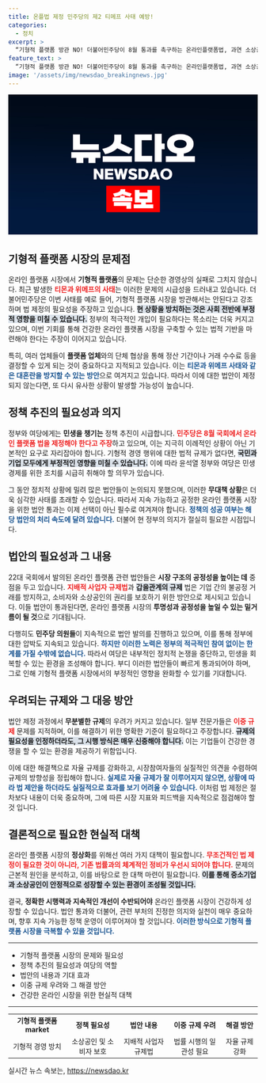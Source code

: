 ```yaml
---
title: 온플법 제정 민주당의 제2 티메프 사태 예방!
categories:
  - 정치
excerpt: >
  “기형적 플랫폼 방관 NO! 더불어민주당이 8월 통과를 촉구하는 온라인플랫폼법, 과연 소상공인을 구할 수 있을까? 국회에 쏠린 시선이 여기에 집중되고 있다!”
feature_text: >
  “기형적 플랫폼 방관 NO! 더불어민주당이 8월 통과를 촉구하는 온라인플랫폼법, 과연 소상공인을 구할 수 있을까? 국회에 쏠린 시선이 여기에 집중되고 있다!”
image: '/assets/img/newsdao_breakingnews.jpg'
---
```


<p><img src="/assets/img/newsdao_breakingnews.jpg" alt="bookingtag 속보" /></p>

<h2 data-ke-size="size26">기형적 플랫폼 시장의 문제점</h2>

<p data-ke-size="size16">온라인 플랫폼 시장에서 <b>기형적 플랫폼</b>의 문제는 단순한 경영상의 실패로 그치지 않습니다. 최근 발생한 <b><span style="color: #ee2323;">티몬과 위메프의 사태</span></b>는 이러한 문제의 시급성을 드러내고 있습니다. 더불어민주당은 이번 사태를 예로 들어, 기형적 플랫폼 시장을 방관해서는 안된다고 강조하며 법 제정의 필요성을 주장하고 있습니다. <b><span style="background-color: #21538527;">현 상황을 방치하는 것은 사회 전반에 부정적 영향을 미칠 수 있습니다.</span></b> 정부의 적극적인 개입이 필요하다는 목소리는 더욱 커지고 있으며, 이번 기회를 통해 건강한 온라인 플랫폼 시장을 구축할 수 있는 법적 기반을 마련해야 한다는 주장이 이어지고 있습니다.</p>

<p data-ke-size="size16">특히, 여러 업체들이 <b>플랫폼 업체</b>와의 단체 협상을 통해 정산 기간이나 거래 수수료 등을 결정할 수 있게 되는 것이 중요하다고 지적되고 있습니다. 이는 <b><span style="color: #1a5490;">티몬과 위메프 사태와 같은 대혼란을 방지할 수 있는 방안</span></b>으로 여겨지고 있습니다. 따라서 이에 대한 법안이 제정되지 않는다면, 또 다시 유사한 상황이 발생할 가능성이 높습니다.</p>

<h2 data-ke-size="size26">정책 추진의 필요성과 의지</h2>

<p data-ke-size="size16">정부와 여당에게는 <b>민생을 챙기는</b> 정책 추진이 시급합니다. <b><span style="color: #ee2323;">민주당은 8월 국회에서 온라인 플랫폼 법을 제정해야 한다고 주장</span></b>하고 있으며, 이는 지극히 이례적인 상황이 아닌 기본적인 요구로 자리잡아야 합니다. 기형적 경영 행위에 대한 법적 규제가 없다면, <b><span style="background-color: #21538527;">국민과 기업 모두에게 부정적인 영향을 미칠 수 있습니다.</span></b> 이에 따라 윤석열 정부와 여당은 민생경제를 위한 조치를 시급히 취해야 할 의무가 있습니다.</p>

<p data-ke-size="size16">그 동안 정치적 상황에 밀려 많은 법안들이 논의되지 못했으며, 이러한 <b>무대책 상황</b>은 더욱 심각한 사태를 초래할 수 있습니다. 따라서 지속 가능하고 공정한 온라인 플랫폼 시장을 위한 법안 통과는 이제 선택이 아닌 필수로 여겨져야 합니다. <b><span style="color: #1a5490;">정책의 성공 여부는 해당 법안의 처리 속도에 달려 있습니다.</span></b> 더불어 현 정부의 의지가 절실히 필요한 시점입니다.</p>

<h2 data-ke-size="size26">법안의 필요성과 그 내용</h2>

<p data-ke-size="size16">22대 국회에서 발의된 온라인 플랫폼 관련 법안들은 <b>시장 구조의 공정성을 높이는 데</b> 중점을 두고 있습니다. <b><span style="color: #ee2323;">지배적 사업자 규제법</span></b>과 <b><span style="background-color: #21538527;">갑을관계의 규제</span></b> 법은 기업 간의 불공정 거래를 방지하고, 소비자와 소상공인의 권리를 보호하기 위한 방안으로 제시되고 있습니다. 이들 법안이 통과된다면, 온라인 플랫폼 시장의 <b>투명성과 공정성을 높일 수 있는 밑거름이 될 것</b>으로 기대됩니다.</p>

<p data-ke-size="size16">다행히도 <b>민주당 의원들</b>이 지속적으로 법안 발의를 진행하고 있으며, 이를 통해 정부에 대한 압박도 지속되고 있습니다. <b><span style="color: #1a5490;">하지만 이러한 노력은 정부의 적극적인 참여 없이는 한계를 가질 수밖에 없습니다.</span></b> 따라서 여당은 내부적인 정치적 논쟁을 중단하고, 민생을 회복할 수 있는 환경을 조성해야 합니다. 부디 이러한 법안들이 빠르게 통과되어야 하며, 그로 인해 기형적 플랫폼 시장에서의 부정적인 영향을 완화할 수 있기를 기대합니다.</p>

<h2 data-ke-size="size26">우려되는 규제와 그 대응 방안</h2>

<p data-ke-size="size16">법안 제정 과정에서 <b>무분별한 규제</b>의 우려가 커지고 있습니다. 일부 전문가들은 <b><span style="color: #ee2323;">이중 규제</span></b> 문제를 지적하며, 이를 해결하기 위한 명확한 기준이 필요하다고 주장합니다. <b><span style="background-color: #21538527;">규제의 필요성을 인정하더라도, 그 시행 방식은 매우 신중해야 합니다.</span></b> 이는 기업들이 건강한 경쟁을 할 수 있는 환경을 제공하기 위함입니다.</p>

<p data-ke-size="size16">이에 대한 해결책으로 자율 규제를 강화하고, 시장참여자들의 실질적인 의견을 수렴하여 규제의 방향성을 정립해야 합니다. <b><span style="color: #1a5490;">실제로 자율 규제가 잘 이루어지지 않으면, 상황에 따라 법 제안을 하더라도 실질적으로 효과를 보기 어려울 수 있습니다.</span></b> 이처럼 법 제정은 절차보다 내용이 더욱 중요하며, 그에 따른 시장 지표와 피드백을 지속적으로 점검해야 할 것 입니다.</p>

<h2 data-ke-size="size26">결론적으로 필요한 현실적 대책</h2>

<p data-ke-size="size16">온라인 플랫폼 시장의 <b>정상화</b>를 위해선 여러 가지 대책이 필요합니다. <b><span style="color: #ee2323;">무조건적인 법 제정이 필요한 것이 아니라, 기존 법률과의 체계적인 정비가 우선시 되어야 합니다.</span></b> 문제의 근본적 원인을 분석하고, 이를 바탕으로 한 대책 마련이 필요합니다. <b><span style="background-color: #21538527;">이를 통해 중소기업과 소상공인이 안정적으로 성장할 수 있는 환경이 조성될 것입니다.</span></b></p>

<p data-ke-size="size16">결국, <b>정확한 시행력과 지속적인 개선이 수반되어야</b> 온라인 플랫폼 시장이 건강하게 성장할 수 있습니다. 법안 통과와 더불어, 관련 부처의 진정한 의지와 실천이 매우 중요하며, 향후 지속 가능한 정책 운영이 이루어져야 할 것입니다. <b><span style="color: #1a5490;">이러한 방식으로 기형적 플랫폼 시장을 극복할 수 있을 것입니다.</span></b></p>

<hr/>

<ul>
    <li>기형적 플랫폼 시장의 문제와 필요성</li>
    <li>정책 추진의 필요성과 여당의 역할</li>
    <li>법안의 내용과 기대 효과</li>
    <li>이중 규제 우려와 그 해결 방안</li>
    <li>건강한 온라인 시장을 위한 현실적 대책</li>
</ul>

<hr/>

<table style="width: 100%; border-collapse: collapse;">
    <tr>
        <td style="text-align: center; height: 17px;"><b>기형적 플랫폼 market</b></td>
        <td style="text-align: center; height: 17px;"><b>정책 필요성</b></td>
        <td style="text-align: center; height: 17px;"><b>법안 내용</b></td>
        <td style="text-align: center; height: 17px;"><b>이중 규제 우려</b></td>
        <td style="text-align: center; height: 17px;"><b>해결 방안</b></td>
    </tr>
    <tr>
        <td style="text-align: center; height: 17px;">기형적 경영 방치</td>
        <td style="text-align: center; height: 17px;">소상공인 및 소비자 보호</td>
        <td style="text-align: center; height: 17px;">지배적 사업자 규제법</td>
        <td style="text-align: center; height: 17px;">법률 시행의 일관성 필요</td>
        <td style="text-align: center; height: 17px;">자율 규제 강화</td>
    </tr>
</table>
실시간 뉴스 속보는, <a href="https://newsdao.kr" rel="dofollow">https://newsdao.kr</a>


